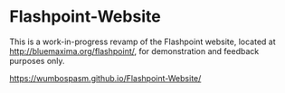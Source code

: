 # Flashpoint-Website
This is a work-in-progress revamp of the Flashpoint website, located at http://bluemaxima.org/flashpoint/, for demonstration and feedback purposes only.

https://wumbospasm.github.io/Flashpoint-Website/
